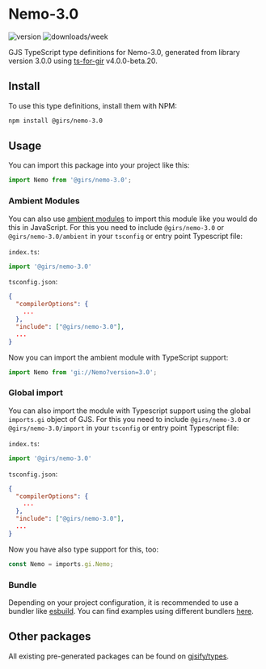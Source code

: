 
# Nemo-3.0

![version](https://img.shields.io/npm/v/@girs/nemo-3.0)
![downloads/week](https://img.shields.io/npm/dw/@girs/nemo-3.0)


GJS TypeScript type definitions for Nemo-3.0, generated from library version 3.0.0 using [ts-for-gir](https://github.com/gjsify/ts-for-gir) v4.0.0-beta.20.


## Install

To use this type definitions, install them with NPM:
```bash
npm install @girs/nemo-3.0
```

## Usage

You can import this package into your project like this:
```ts
import Nemo from '@girs/nemo-3.0';
```

### Ambient Modules

You can also use [ambient modules](https://github.com/gjsify/ts-for-gir/tree/main/packages/cli#ambient-modules) to import this module like you would do this in JavaScript.
For this you need to include `@girs/nemo-3.0` or `@girs/nemo-3.0/ambient` in your `tsconfig` or entry point Typescript file:

`index.ts`:
```ts
import '@girs/nemo-3.0'
```

`tsconfig.json`:
```json
{
  "compilerOptions": {
    ...
  },
  "include": ["@girs/nemo-3.0"],
  ...
}
```

Now you can import the ambient module with TypeScript support: 

```ts
import Nemo from 'gi://Nemo?version=3.0';
```

### Global import

You can also import the module with Typescript support using the global `imports.gi` object of GJS.
For this you need to include `@girs/nemo-3.0` or `@girs/nemo-3.0/import` in your `tsconfig` or entry point Typescript file:

`index.ts`:
```ts
import '@girs/nemo-3.0'
```

`tsconfig.json`:
```json
{
  "compilerOptions": {
    ...
  },
  "include": ["@girs/nemo-3.0"],
  ...
}
```

Now you have also type support for this, too:

```ts
const Nemo = imports.gi.Nemo;
```

### Bundle

Depending on your project configuration, it is recommended to use a bundler like [esbuild](https://esbuild.github.io/). You can find examples using different bundlers [here](https://github.com/gjsify/ts-for-gir/tree/main/examples).

## Other packages

All existing pre-generated packages can be found on [gjsify/types](https://github.com/gjsify/types).

